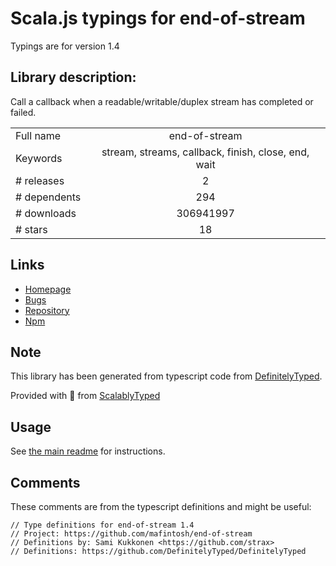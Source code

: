 
# Scala.js typings for end-of-stream

Typings are for version 1.4

## Library description:
Call a callback when a readable/writable/duplex stream has completed or failed.

|                    |                 |
| ------------------ | :-------------: |
| Full name          | end-of-stream |
| Keywords           | stream, streams, callback, finish, close, end, wait |
| # releases         | 2 |
| # dependents       | 294 |
| # downloads        | 306941997 |
| # stars            | 18 |

## Links
- [Homepage](https://github.com/mafintosh/end-of-stream)
- [Bugs](https://github.com/mafintosh/end-of-stream/issues)
- [Repository](https://github.com/mafintosh/end-of-stream)
- [Npm](https://www.npmjs.com/package/end-of-stream)
    


## Note
This library has been generated from typescript code from [DefinitelyTyped](https://definitelytyped.org).

Provided with :purple_heart: from [ScalablyTyped](https://github.com/oyvindberg/ScalablyTyped)

## Usage
See [the main readme](../../readme.md) for instructions.

## Comments

These comments are from the typescript definitions and might be useful:
```
// Type definitions for end-of-stream 1.4
// Project: https://github.com/mafintosh/end-of-stream
// Definitions by: Sami Kukkonen <https://github.com/strax>
// Definitions: https://github.com/DefinitelyTyped/DefinitelyTyped

```

